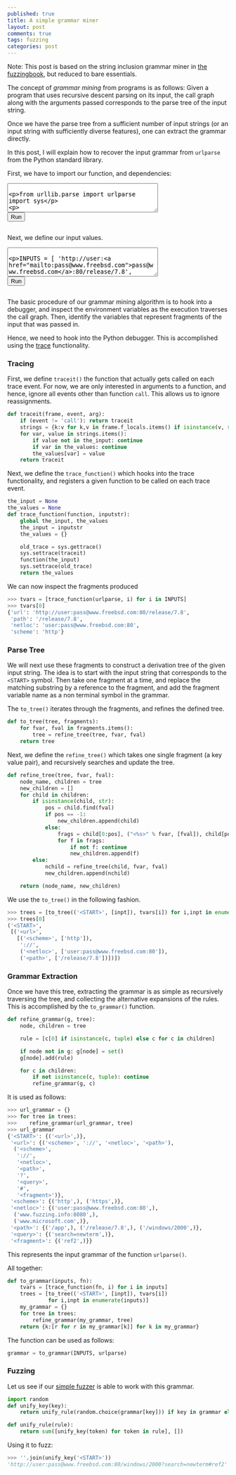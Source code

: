 ```yaml
---
published: true
title: A simple grammar miner
layout: post
comments: true
tags: fuzzing
categories: post
---
```


<script type="text/javascript">window.languagePluginUrl='https://cdn.jsdelivr.net/pyodide/v0.16.1/full/';</script>
<script src="https://cdn.jsdelivr.net/pyodide/v0.16.1/full/pyodide.js"></script>
<link rel="stylesheet" type="text/css" media="all" href="/resources/skulpt/css/codemirror.css">
<link rel="stylesheet" type="text/css" media="all" href="/resources/skulpt/css/solarized.css">
<link rel="stylesheet" type="text/css" media="all" href="/resources/skulpt/css/env/editor.css">

<script src="/resources/skulpt/js/codemirrorepl.js" type="text/javascript"></script>
<script src="/resources/skulpt/js/python.js" type="text/javascript"></script>
<script src="/resources/skulpt/js/env/editor.js" type="text/javascript"></script>

Note: This post is based on the string inclusion grammar miner in
[the fuzzingbook](https://www.fuzzingbook.org/html/GrammarMiner.html),
but reduced to bare essentials.

The concept of _grammar mining_ from programs is as follows: Given a program that
uses recursive descent parsing on its input, the call graph along with the
arguments passed corresponds to the parse tree of the input string.

Once we have the parse tree from a sufficient number of input strings (or an
input string with sufficiently diverse features), one can extract the grammar
directly.

In this post, I will explain how to recover the input grammar from `urlparse`
from the Python standard library.

First, we have to import our function, and dependencies:

<form name='python_run_form'>
<textarea cols="40" rows="4" name='python_edit'>

from urllib.parse import urlparse
import sys


</textarea><br />
<button type="button" name="python_run">Run</button>
<pre class='Output' name='python_output'></pre>
<div name='python_canvas'></div>
</form>

Next, we define our input values.

<form name='python_run_form'>
<textarea cols="40" rows="4" name='python_edit'>

INPUTS = [
    &#x27;http://user:pass@www.freebsd.com:80/release/7.8&#x27;,
    &#x27;https://www.microsoft.com/windows/2000&#x27;,
    &#x27;http://www.fuzzing.info:8080/app?search=newterm#ref2&#x27;,
]


</textarea><br />
<button type="button" name="python_run">Run</button>
<pre class='Output' name='python_output'></pre>
<div name='python_canvas'></div>
</form>

The basic procedure of our grammar mining algorithm is to hook into a debugger,
and inspect the environment variables as the execution traverses the call graph.
Then, identify the variables that represent fragments of the input that was
passed in.

Hence, we need to hook into the Python debugger. This is accomplished using the
[trace](https://docs.python.org/3/library/sys.html#sys.settrace) functionality.

### Tracing

First, we define `traceit()` the function that actually gets called on each
trace event. For now, we are only interested in arguments to a function, and
hence, ignore all events other than function `call`. This allows us to ignore
reassignments.

```python
def traceit(frame, event, arg):
    if (event != 'call'): return traceit
    strings = {k:v for k,v in frame.f_locals.items() if isinstance(v, str) and len(v) >= 2}
    for var, value in strings.items():
        if value not in the_input: continue
        if var in the_values: continue
        the_values[var] = value
    return traceit
```

Next, we define the `trace_function()` which hooks into the trace functionality,
and registers a given function to be called on each trace event.

```python
the_input = None
the_values = None
def trace_function(function, inputstr):
    global the_input, the_values
    the_input = inputstr
    the_values = {}

    old_trace = sys.gettrace()
    sys.settrace(traceit)
    function(the_input)
    sys.settrace(old_trace)
    return the_values
```

We can now inspect the fragments produced

```python
>>> tvars = [trace_function(urlparse, i) for i in INPUTS]
>>> tvars[0]
{'url': 'http://user:pass@www.freebsd.com:80/release/7.8',
 'path': '/release/7.8',
 'netloc': 'user:pass@www.freebsd.com:80',
 'scheme': 'http'}
```

### Parse Tree

We will next use these fragments to construct a derivation tree of the given
input string. The idea is to start with the input string that corresponds to the
`<START>` symbol. Then take one fragment at a time, and replace the matching
substring by a reference to the fragment, and add the fragment variable name as
a non terminal symbol in the grammar.

The `to_tree()` iterates through the fragments, and refines the defined tree.

```python
def to_tree(tree, fragments):
    for fvar, fval in fragments.items():
        tree = refine_tree(tree, fvar, fval)
    return tree
```

Next, we define the `refine_tree()` which takes one single fragment (a key value
pair), and recursively searches and update the tree.

```python
def refine_tree(tree, fvar, fval):
    node_name, children = tree
    new_children = []
    for child in children:
        if isinstance(child, str):
            pos = child.find(fval)
            if pos == -1:
                new_children.append(child)
            else:
                frags = child[0:pos], ("<%s>" % fvar, [fval]), child[pos + len(fval):]
                for f in frags:
                    if not f: continue
                    new_children.append(f)
        else:
            nchild = refine_tree(child, fvar, fval)
            new_children.append(nchild)

    return (node_name, new_children)
```

We use the `to_tree()` in the following fashion.

```python
>>> trees = [to_tree(('<START>', [inpt]), tvars[i]) for i,inpt in enumerate(INPUTS)]
>>> trees[0]
('<START>',
 [('<url>',
   [('<scheme>', ['http']),
    '://',
    ('<netloc>', ['user:pass@www.freebsd.com:80']),
    ('<path>', ['/release/7.8'])])])
```

### Grammar Extraction

Once we have this tree, extracting the grammar is as simple as recursively
traversing the tree, and collecting the alternative expansions of the rules.
This is accomplished by the `to_grammar()` function.

```python
def refine_grammar(g, tree):
    node, children = tree

    rule = [c[0] if isinstance(c, tuple) else c for c in children]

    if node not in g: g[node] = set()
    g[node].add(rule)

    for c in children:
        if not isinstance(c, tuple): continue
        refine_grammar(g, c)
```

It is used as follows:

```python
>>> url_grammar = {}
>>> for tree in trees:
>>>    refine_grammar(url_grammar, tree)
>>> url_grammar
{'<START>': {('<url>',)},
 '<url>': {('<scheme>', '://', '<netloc>', '<path>'),
  ('<scheme>',
   '://',
   '<netloc>',
   '<path>',
   '?',
   '<query>',
   '#',
   '<fragment>')},
 '<scheme>': {('http',), ('https',)},
 '<netloc>': {('user:pass@www.freebsd.com:80',),
  ('www.fuzzing.info:8080',),
  ('www.microsoft.com',)},
 '<path>': {('/app',), ('/release/7.8',), ('/windows/2000',)},
 '<query>': {('search=newterm',)},
 '<fragment>': {('ref2',)}}
```

This represents the input grammar of the function `urlparse()`.

All together:

```python
def to_grammar(inputs, fn):
    tvars = [trace_function(fn, i) for i in inputs]
    trees = [to_tree(('<START>', [inpt]), tvars[i])
             for i,inpt in enumerate(inputs)]
    my_grammar = {}
    for tree in trees:
        refine_grammar(my_grammar, tree)
    return {k:[r for r in my_grammar[k]] for k in my_grammar}
```

The function can be used as follows:

```python
grammar = to_grammar(INPUTS, urlparse)
```

### Fuzzing

Let us see if our [simple fuzzer](/2019/05/28/simplefuzzer-01/) is able
to work with this grammar.

```python
import random
def unify_key(key):
    return unify_rule(random.choice(grammar[key])) if key in grammar else [key]

def unify_rule(rule):
    return sum([unify_key(token) for token in rule], [])
```

Using it to fuzz:

```python
>>> ''.join(unify_key('<START>'))
'http://user:pass@www.freebsd.com:80/windows/2000?search=newterm#ref2'
```
